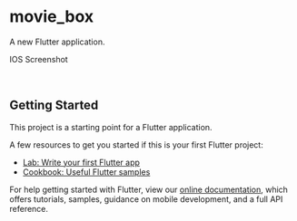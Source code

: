 # movie_box

A new Flutter application.


IOS Screenshot

 <br>
  <img width = "500" scr="https://github.com/HeinXtet/MovieBox-Flutter-/blob/master/iamges/ios_one.PNG?raw=true"/>
 </br>



## Getting Started


This project is a starting point for a Flutter application.

A few resources to get you started if this is your first Flutter project:

- [Lab: Write your first Flutter app](https://flutter.io/docs/get-started/codelab)
- [Cookbook: Useful Flutter samples](https://flutter.io/docs/cookbook)

For help getting started with Flutter, view our 
[online documentation](https://flutter.io/docs), which offers tutorials, 
samples, guidance on mobile development, and a full API reference.
